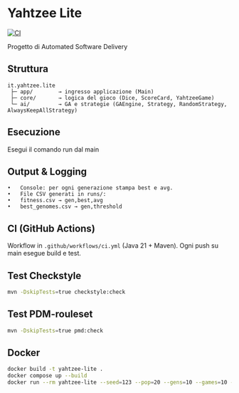 # Yahtzee Lite

[![CI](https://github.com/m98arcio/yahtzee-lite/actions/workflows/ci.yml/badge.svg)](https://github.com/<user>/<repo>/actions/workflows/ci.yml)

Progetto di Automated Software Delivery

## Struttura
```
it.yahtzee.lite
 ├─ app/        → ingresso applicazione (Main)
 ├─ core/       → logica del gioco (Dice, ScoreCard, YahtzeeGame)
 └─ ai/         → GA e strategie (GAEngine, Strategy, RandomStrategy, AlwaysKeepAllStrategy)
```

## Esecuzione
Esegui il comando run dal main

## Output & Logging
	•	Console: per ogni generazione stampa best e avg.
	•	File CSV generati in runs/:
	•	fitness.csv → gen,best,avg
	•	best_genomes.csv → gen,threshold

## CI (GitHub Actions)
Workflow in `.github/workflows/ci.yml` (Java 21 + Maven).
Ogni push su main esegue build e test.

## Test Checkstyle
```bash
mvn -DskipTests=true checkstyle:check 
```
## Test PDM-rouleset
```bash
mvn -DskipTests=true pmd:check
```

## Docker
```bash
docker build -t yahtzee-lite .
docker compose up --build
docker run --rm yahtzee-lite --seed=123 --pop=20 --gens=10 --games=10 --k=4 --elitism=2 --mutRate=0.2
```
